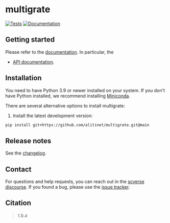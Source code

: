 # multigrate

[![Tests][badge-tests]][link-tests]
[![Documentation][badge-docs]][link-docs]

[badge-tests]: https://img.shields.io/github/workflow/status/alitinet/multigrate/Test/add-docs
[link-tests]: https://github.com/theislab/multigrate/actions/workflows/test.yml
[badge-docs]: https://img.shields.io/readthedocs/multigrate

## Getting started

Please refer to the [documentation][link-docs]. In particular, the

-   [API documentation][link-api].

## Installation

You need to have Python 3.9 or newer installed on your system. If you don't have
Python installed, we recommend installing [Miniconda](https://docs.conda.io/en/latest/miniconda.html).

There are several alternative options to install multigrate:

<!--
1) Install the latest release of `multigrate` from `PyPI <https://pypi.org/project/multigrate/>`_:

```bash
pip install multigrate
```
-->

1. Install the latest development version:

```bash
pip install git+https://github.com/alitinet/multigrate.git@main
```

## Release notes

See the [changelog][changelog].

## Contact

For questions and help requests, you can reach out in the [scverse discourse][scverse-discourse].
If you found a bug, please use the [issue tracker][issue-tracker].

## Citation

> t.b.a

[scverse-discourse]: https://discourse.scverse.org/
[issue-tracker]: https://github.com/alitinet/multigrate/issues
[changelog]: https://multigrate.readthedocs.io/latest/changelog.html
[link-docs]: https://multigrate.readthedocs.io
[link-api]: https://multigrate.readthedocs.io/latest/api.html
